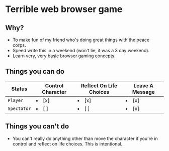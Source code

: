 # Terrible web browser game
## Why?
* To make fun of my friend who's doing great things with the peace corps.
* Speed write this in a weekend (won't lie, it was a 3 day weekend).
* Learn very, very basic browser gaming concepts.

## Things you can do

Status | Control Character | Reflect On Life Choices | Leave A Message
--- | --- | --- | ---
`Player` | <li>[x]</li> | <li>[x]</li> | <li>[x]</li>
`Spectator` | <li>[ ]</li> | <li>[ ]</li> | <li>[x]</li>

## Things you can't do

* You can't really do anything other than move the character if you're in control and reflect on life choices. This is intentional.
